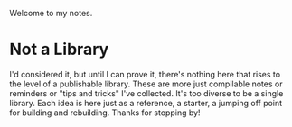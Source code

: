 Welcome to my notes.

# Not a Library

I'd considered it, but until I can prove it, there's nothing here that rises to the level of a publishable library. These are more just compilable notes or reminders or "tips and tricks" I've collected. It's too diverse to be a single library. Each idea is here just as a reference, a starter, a jumping off point for building and rebuilding. Thanks for stopping by!
